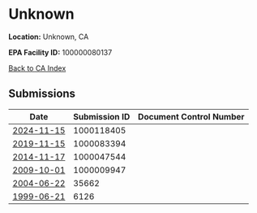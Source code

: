 # Unknown

**Location:** Unknown, CA

**EPA Facility ID:** 100000080137

[Back to CA Index](../../index.md)

## Submissions

| Date | Submission ID | Document Control Number |
|------|--------------|-------------------------|
| [2024-11-15](submissions/1000118405.md) | 1000118405 |  |
| [2019-11-15](submissions/1000083394.md) | 1000083394 |  |
| [2014-11-17](submissions/1000047544.md) | 1000047544 |  |
| [2009-10-01](submissions/1000009947.md) | 1000009947 |  |
| [2004-06-22](submissions/35662.md) | 35662 |  |
| [1999-06-21](submissions/6126.md) | 6126 |  |
